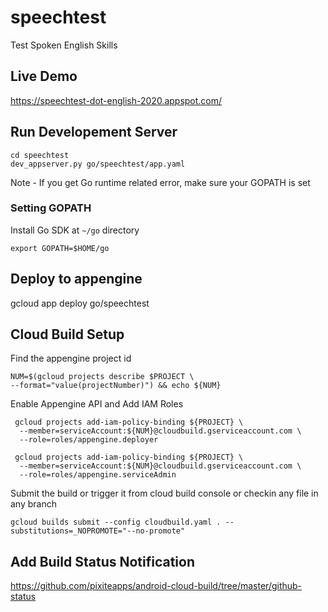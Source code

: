 # speechtest
Test Spoken English Skills

## Live Demo
https://speechtest-dot-english-2020.appspot.com/

## Run Developement Server
```
cd speechtest
dev_appserver.py go/speechtest/app.yaml
```

Note - If you get Go runtime related error, make sure your GOPATH is set
### Setting GOPATH
Install Go SDK at ```~/go``` directory 
```
export GOPATH=$HOME/go
```
## Deploy to appengine
gcloud app deploy go/speechtest

## Cloud Build Setup

Find the appengine project id 
```
NUM=$(gcloud projects describe $PROJECT \
--format="value(projectNumber)") && echo ${NUM}
```

Enable Appengine API and Add IAM Roles

```
 gcloud projects add-iam-policy-binding ${PROJECT} \
  --member=serviceAccount:${NUM}@cloudbuild.gserviceaccount.com \
  --role=roles/appengine.deployer

 gcloud projects add-iam-policy-binding ${PROJECT} \
  --member=serviceAccount:${NUM}@cloudbuild.gserviceaccount.com \
  --role=roles/appengine.serviceAdmin

```

Submit the build or trigger it from cloud build console or checkin any file in any branch

```
gcloud builds submit --config cloudbuild.yaml . --substitutions=_NOPROMOTE="--no-promote"

```
## Add Build Status Notification 
https://github.com/pixiteapps/android-cloud-build/tree/master/github-status
